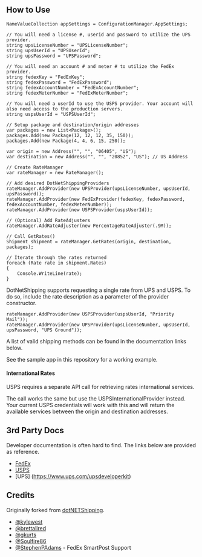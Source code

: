 ## How to Use

```CSharp
NameValueCollection appSettings = ConfigurationManager.AppSettings;

// You will need a license #, userid and password to utilize the UPS provider.
string upsLicenseNumber = "UPSLicenseNumber";
string upsUserId = "UPSUserId";
string upsPassword = "UPSPassword";

// You will need an account # and meter # to utilize the FedEx provider.
string fedexKey = "FedExKey";
string fedexPassword = "FedExPassword";
string fedexAccountNumber = "FedExAccountNumber";
string fedexMeterNumber = "FedExMeterNumber";

// You will need a userId to use the USPS provider. Your account will also need access to the production servers.
string uspsUserId = "USPSUserId";

// Setup package and destination/origin addresses
var packages = new List<Package>();
packages.Add(new Package(12, 12, 12, 35, 150));
packages.Add(new Package(4, 4, 6, 15, 250));

var origin = new Address("", "", "06405", "US");
var destination = new Address("", "", "20852", "US"); // US Address

// Create RateManager
var rateManager = new RateManager();

// Add desired DotNetShippingProviders
rateManager.AddProvider(new UPSProvider(upsLicenseNumber, upsUserId, upsPassword));
rateManager.AddProvider(new FedExProvider(fedexKey, fedexPassword, fedexAccountNumber, fedexMeterNumber));
rateManager.AddProvider(new USPSProvider(uspsUserId));

// (Optional) Add RateAdjusters
rateManager.AddRateAdjuster(new PercentageRateAdjuster(.9M));

// Call GetRates()
Shipment shipment = rateManager.GetRates(origin, destination, packages);

// Iterate through the rates returned
foreach (Rate rate in shipment.Rates)
{
	Console.WriteLine(rate);
}
```

DotNetShipping supports requesting a single rate from UPS and USPS.
To do so, include the rate description as a parameter of the provider constructor.
```CSHARP
rateManager.AddProvider(new USPSProvider(uspsUserId, "Priority Mail"));
rateManager.AddProvider(new UPSProvider(upsLicenseNumber, upsUserId, upsPassword, "UPS Ground"));
````
A list of valid shipping methods can be found in the documentation links below.

See the sample app in this repository for a working example.

#### International Rates
USPS requires a separate API call for retrieving rates international services.

The call works the same but use the USPSInternationalProvider instead. Your current USPS credentials will work with this and will return the available services between the origin and destination addresses.


## 3rd Party Docs

Developer documentation is often hard to find. The links below are provided as reference.

* [FedEx](http://www.fedex.com/us/developer/)
* [USPS](https://www.usps.com/business/web-tools-apis/welcome.htm)
* [UPS] (https://www.ups.com/upsdeveloperkit)

## Credits

Originally forked from [dotNETShipping](http://dotnetshipping.codeplex.com/).

* [@kylewest](https://github.com/kylewest)
* [@brettallred](https://github.com/brettallred)
* [@gkurts](https://github.com/gkurts)
* [@Soulfire86](https://github.com/Soulfire86)
* [@StephenPAdams](https://github.com/StephenPAdams) - FedEx SmartPost Support
